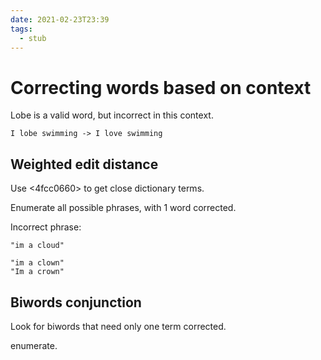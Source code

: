 ```yaml
---
date: 2021-02-23T23:39
tags: 
  - stub
---
```


# Correcting words based on context

Lobe is a valid word, but incorrect in this context.

```
I lobe swimming -> I love swimming
```

## Weighted edit distance

Use <4fcc0660> to get close dictionary terms.

Enumerate all possible phrases, with 1 word corrected.

Incorrect phrase:
```
"im a cloud"
```

```
"im a clown"
"Im a crown"
```

## Biwords conjunction

Look for biwords that need only one term corrected.

enumerate.
